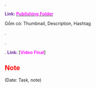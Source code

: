 .

<span style="font-weight:bold; color:rgb(112, 48, 160)">Link: </span>[<span style="font-weight:bold; color:rgb(251, 31, 255)">Publishing Folder</span>](file:///D:%5CPROJECTS%5CPan&Beri%5C2.Production%5CSeason%202%5CSS2Ep02-NgaVaoLongDat%5C11.Publishing)

Gồm có: Thumbnail, Description, Hashtag

.

.

.
<span style="font-weight:bold; color:rgb(112, 48, 160)">Link: </span>[<span style="font-weight:bold; color:rgb(251, 31, 255)">Video Final</span>]


## <span style="color:rgb(255, 0, 0)">Note</span> 
(Date: Task, note)